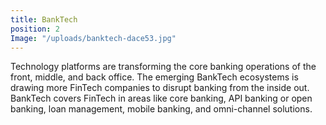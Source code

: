 ```yaml
---
title: BankTech
position: 2
Image: "/uploads/banktech-dace53.jpg"
---
```


Technology platforms are transforming the core banking operations of the front, middle, and back office. The emerging BankTech ecosystems is drawing more FinTech companies to disrupt banking from the inside out. BankTech covers FinTech in areas like core banking, API banking or open banking, loan management, mobile banking, and omni-channel solutions. 